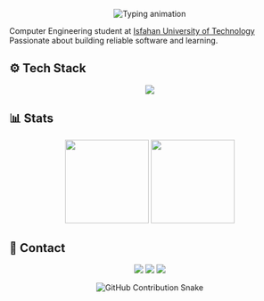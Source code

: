 <p align="center">
  <img src="https://readme-typing-svg.herokuapp.com?font=Fira+Code&duration=2500&pause=1000&color=00FFAA&center=true&vCenter=true&width=440&lines=Hi!+Welcome+to+my+GitHub+👾;I'm+Mahrokh;Always+learning+something+new" alt="Typing animation" />
</p>

<p align="center">
</p>

<p align="left">
  Computer Engineering student at <a href="https://english.iut.ac.ir/">Isfahan University of Technology</a><br>
  Passionate about building reliable software and learning.
</p>

## ⚙️ Tech Stack
<p align="center">
  <img src="https://skillicons.dev/icons?i=c,cpp,python,docker,qt,postgres,git,linux,django,ceph" />
</p>



## 📊 Stats
<p align="center">
  <img src="https://github-readme-stats.vercel.app/api?username=Mahrokh-M&show_icons=true&theme=tokyonight" height="150"/>
  <img src="https://github-readme-stats.vercel.app/api/top-langs/?username=Mahrokh-M&layout=compact&theme=tokyonight" height="150"/>
</p>



## 🔗 Contact
<p align="center">
  <a href="https://t.me/mahrokh44"><img src="https://img.shields.io/badge/Telegram-2CA5E0?style=flat&logo=telegram&logoColor=white"/></a>
  <a href="mailto:mahrokhmousavii44@gmail.com"><img src="https://img.shields.io/badge/Email-D14836?style=flat&logo=gmail&logoColor=white"/></a>
  <a href="https://www.linkedin.com/in/mahrokh-mousavi-05323a213"><img src="https://img.shields.io/badge/LinkedIn-0A66C2?style=flat&logo=linkedin&logoColor=white"/></a>
</p>

<p align="center">
  <img src="https://mahrokh-m.github.io/snk/docker/github-contribution-grid-snake-dark.svg" alt="GitHub Contribution Snake" />
</p>
